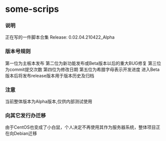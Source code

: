 # some-scrips

### 说明
正在写的一件脚本合集
Release: 0.02.04.210422_Alpha

### 版本号规则
第一位为主板本发布
第二位为新功能发布或Beta版本以后的重大BUG修复
第三位为commit提交次数
第四位为修改日期
第五位为希腊字母表示开发进度
进入Beta版本后将发布release版本用于版本历史及归档

### 注意
当前整体版本为Alpha版本,仅供内部测试使用

### 向其它发行办迁移
由于CentOS也变成了小白鼠，个人决定不再使用其作为服务器系统，整体项目正在向Debian迁移
